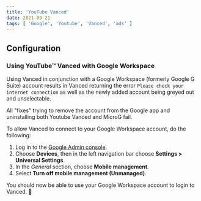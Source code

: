 ```yaml
---
title: 'YouTube Vanced'
date: 2021-09-21
tags: [ 'Google', 'Youtube', 'Vanced', 'ads' ]
---
```


## Configuration

### Using YouTube™ Vanced with Google Workspace

Using Vanced in conjunction with a Google Workspace (formerly Google G Suite)
account results in Vanced returning the error
`Please check your internet connection` as well as the newly added account being
greyed out and unselectable.

All "fixes" trying to remove the account from the Google app and uninstalling
both Youtube Vanced and MicroG fail.

To allow Vanced to connect to your Google Workspace account, do the following:

1. Log in to the [Google Admin console](https://admin.google.com/).
2. Choose **Devices**, then in the left navigation bar choose
**Settings > Universal Settings**.
3. In the *General* section, choose **Mobile management**.
4. Select **Turn off mobile management (Unmanaged)**.

You should now be able to use your Google Workspace account to login to Vanced.
:tada:
